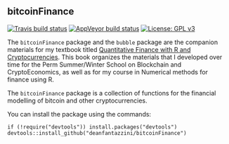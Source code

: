 ## bitcoinFinance

[![Travis build status](https://travis-ci.org/deanfantazzini/bitcoinFinance.svg?branch=master)](https://travis-ci.org/deanfantazzini/bitcoinFinance)
[![AppVeyor build status](https://ci.appveyor.com/api/projects/status/github/deanfantazzini/bitcoinFinance?branch=master&svg=true)](https://ci.appveyor.com/project/deanfantazzini/bitcoinFinance)
[![License: GPL v3](https://img.shields.io/badge/License-GPLv3-blue.svg)](https://www.gnu.org/licenses/gpl-3.0)

The `bitcoinFinance` package and the `bubble` package are the companion materials for my textbook titled [Quantitative Finance with R and Cryptocurrencies](https://www.amazon.com/dp/1090685319?ref_=pe_3052080_397514860). This book organizes the materials that I developed over time for the Perm Summer/Winter School on Blockchain and CryptoEconomics, as well as for my course in Numerical methods for finance using R.

The `bitcoinFinance` package is a collection of functions for the financial modelling of bitcoin and other cryptocurrencies.

You can install the package using the commands:
``` {.r}
if (!require("devtools")) install.packages("devtools")
devtools::install_github("deanfantazzini/bitcoinFinance")
```
